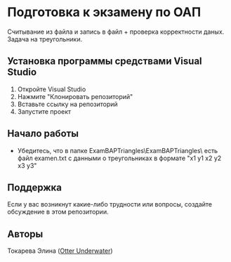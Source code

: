 # Подготовка к экзамену по ОАП  
Считывание из файла и запись в файл + проверка корректности даных.  
Задача на треугольники.  

## Установка программы средствами Visual Studio
1. Откройте Visual Studio
2. Нажмите "Клонировать репозиторий"
3. Вставьте ссылку на репозиторий
4. Запустите проект

## Начало работы
* Убедитесь, что в папке ExamBAPTriangles\ExamBAPTriangles\ есть файл examen.txt с данными о треугольниках в формате "x1 y1 x2 y2 x3 y3"

## Поддержка
Если у вас возникнут какие-либо трудности или вопросы, создайте обсуждение в этом репозитории.

## Авторы
Токарева Элина ([Otter Underwater](https://github.com/OtterUnderwater))